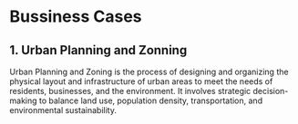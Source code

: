# Bussiness Cases  
## 1. Urban Planning and Zonning ##
Urban Planning and Zoning is the process of designing and organizing the physical layout and infrastructure of urban areas to meet the needs of residents, businesses, and the environment. It involves strategic decision-making to balance land use, population density, transportation, and environmental sustainability.
